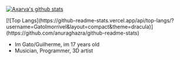 [![Axarva's github stats](https://github-readme-stats.vercel.app/api?username=GatoImorrivel&theme=dracula&show_icons=true)](https://github.com/anuraghazra/github-readme-stats)  
<div style="margin: auto;">
[![Top Langs](https://github-readme-stats.vercel.app/api/top-langs/?username=GatoImorrivel&layout=compact&theme=dracula)](https://github.com/anuraghazra/github-readme-stats) 
</div> 


- Im Gato/Guilherme, im 17 years old
- Musician, Programmer, 3D artist
